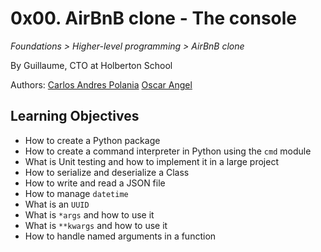 # 0x00. AirBnB clone - The console
_Foundations > Higher-level programming > AirBnB clone_

By Guillaume, CTO at Holberton School

Authors: [Carlos Andres Polania](https://twitter.com/timberdev)
[Oscar Angel](https://twitter.com/eloskyA)

## Learning Objectives

-   How to create a Python package
-   How to create a command interpreter in Python using the  `cmd`  module
-   What is Unit testing and how to implement it in a large project
-   How to serialize and deserialize a Class
-   How to write and read a JSON file
-   How to manage  `datetime`
-   What is an  `UUID`
-   What is  `*args`  and how to use it
-   What is  `**kwargs`  and how to use it
-   How to handle named arguments in a function
